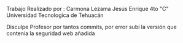 Trabajo Realizado por : Carmona Lezama Jesús Enrique
4to "C"
Universidad Tecnologica de Tehuacán


Disculpe Profesor por tantos commits, por error subí la versión que contenia la seguridad web añadida
